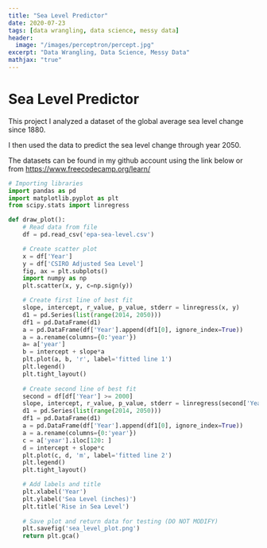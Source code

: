 ```yaml
---
title: "Sea Level Predictor"
date: 2020-07-23
tags: [data wrangling, data science, messy data]
header:
  image: "/images/perceptron/percept.jpg"
excerpt: "Data Wrangling, Data Science, Messy Data"
mathjax: "true"
---
```


# Sea Level Predictor

This project I analyzed a dataset of the global average sea level change since 1880. 

I then used the data to predict the sea level change through year 2050.

The datasets can be found in my github account using the link below or from https://www.freecodecamp.org/learn/

```python
# Importing libraries
import pandas as pd
import matplotlib.pyplot as plt
from scipy.stats import linregress

def draw_plot():
    # Read data from file
    df = pd.read_csv('epa-sea-level.csv')

    # Create scatter plot
    x = df['Year']
    y = df['CSIRO Adjusted Sea Level']
    fig, ax = plt.subplots()
    import numpy as np
    plt.scatter(x, y, c=np.sign(y))

    # Create first line of best fit
    slope, intercept, r_value, p_value, stderr = linregress(x, y)
    d1 = pd.Series(list(range(2014, 2050)))
    df1 = pd.DataFrame(d1)
    a = pd.DataFrame(df['Year'].append(df1[0], ignore_index=True))
    a = a.rename(columns={0:'year'})
    a= a['year']
    b = intercept + slope*a
    plt.plot(a, b, 'r', label='fitted line 1')
    plt.legend()
    plt.tight_layout()
    
    # Create second line of best fit
    second = df[df['Year'] >= 2000]
    slope, intercept, r_value, p_value, stderr = linregress(second['Year'], second['CSIRO Adjusted Sea Level'])
    d1 = pd.Series(list(range(2014, 2050)))
    df1 = pd.DataFrame(d1)
    a = pd.DataFrame(df['Year'].append(df1[0], ignore_index=True))
    a = a.rename(columns={0:'year'})
    c = a['year'].iloc[120: ]
    d = intercept + slope*c
    plt.plot(c, d, 'm', label='fitted line 2')
    plt.legend()
    plt.tight_layout()

    # Add labels and title
    plt.xlabel('Year')
    plt.ylabel('Sea Level (inches)')
    plt.title('Rise in Sea Level')
    
    # Save plot and return data for testing (DO NOT MODIFY)
    plt.savefig('sea_level_plot.png')
    return plt.gca()
```
